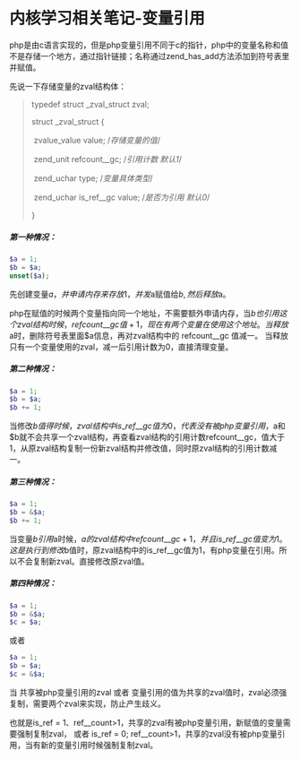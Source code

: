 # 内核学习相关笔记-变量引用

php是由c语言实现的，但是php变量引用不同于c的指针，php中的变量名称和值不是存储一个地方，通过指针链接；名称通过zend_has_add方法添加到符号表里并赋值。

先说一下存储变量的zval结构体：

> typedef struct _zval_struct zval;
>
> struct _zval_struct {
>
> ​     zvalue_value value;     /*存储变量的值*/
>
> ​     zend_unit refcount__gc;     /*引用计数 默认1*/
>
> ​     zend_uchar type; /*变量具体类型*/
>
> ​     zend_uchar is_ref__gc value; /*是否为引用 默认0*/
>
> }

##### 第一种情况：

```php
$a = 1;
$b = $a;
unset($a);
```

先创建变量$a，并申请内存来存放1，并发$a赋值给$b,然后释放$a。

php在赋值的时候两个变量指向同一个地址，不需要额外申请内存，当$b也引用这个zval结构时候，refcount\_\_gc 值+1，现在有两个变量在使用这个地址。当释放$a时，删除符号表里面$a信息，再对zval结构中的 refcount\_\_gc 值减一。 当释放只有一个变量使用的zval，减一后引用计数为0，直接清理变量。

##### 第二种情况：

```php
$a = 1;
$b = $a;
$b += 1;
```

当修改$b值得时候，zval结构中is\_ref\_\_gc值为0，代表没有被php变量引用，$a和$b就不会共享一个zval结构，再查看zval结构的引用计数refcount\_\_gc，值大于1，从原zval结构复制一份新zval结构并修改值，同时原zval结构的引用计数减一。

##### 第三种情况：

```php
$a = 1;
$b = &$a;
$b += 1;
```

当变量$b引用$a时候，$a的zval结构中refcount\_\_gc +1，并且is\_ref\_\_gc值变为1。这是执行到修改$b值时，原zval结构中的is\_ref\_\_gc值为1，有php变量在引用。所以不会复制新zval。直接修改原zval值。

##### 第四种情况：

```php
$a = 1;
$b = &$a;
$c = $a;
```

或者

```php
$a = 1;
$b = $a;
$c = &$a;
```

当 共享被php变量引用的zval 或者 变量引用的值为共享的zval值时，zval必须强复制，需要两个zval来实现，防止产生歧义。

也就是is_ref = 1、ref\_\_count>1，共享的zval有被php变量引用，新赋值的变量需要强制复制zval， 或者 is_ref = 0; ref\_\_count>1，共享的zval没有被php变量引用，当有新的变量引用时候强制复制zval。







